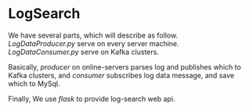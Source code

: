 # LogSearch

We have several parts, which will describe as follow.  
*LogDataProducer.py* serve on every server machine.  
*LogDataConsumer.py* serve on Kafka clusters.  

Basically, *producer* on online-servers parses log and publishes which to Kafka clusters, and *consumer* subscribes log data message, and save which to MySql.  

Finally, We use *flask* to provide log-search web api.
